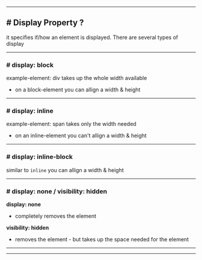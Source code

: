 
---
## # Display Property ? 

it specifies if/how an element is displayed.
There are several types of display

---
### # display: block

example-element: div
takes up the whole width available
- on a block-element you can allign a width & height

---
### # display: inline

example-element: span
takes only the width needed
- on an inline-element you can't allign a width & height

---
### # display: inline-block

similar to `inline`
you can allign a width & height

---
### # display: none / visibility: hidden

**display: none**
- completely removes the element

**visibility: hidden**
- removes the element - but takes up the space needed for the element

---
---

